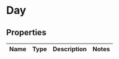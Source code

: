 # Day

## Properties
| Name | Type | Description | Notes |
| ------------ | ------------- | ------------- | ------------- |


